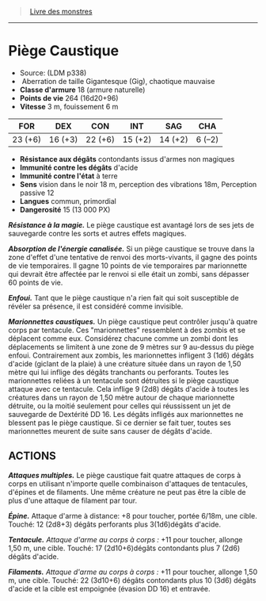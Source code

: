 ﻿> [Livre des monstres](tome_of_beasts.md)

---

# Piège Caustique

- Source: (LDM p338)
-  Aberration de taille Gigantesque (Gig), chaotique mauvaise
- **Classe d'armure** 18 (armure naturelle)
- **Points de vie** 264 (16d20+96)
- **Vitesse** 3 m, fouissement 6 m

|FOR|DEX|CON|INT|SAG|CHA|
|---|---|---|---|---|---|
|23 (+6)|16 (+3)|22 (+6)|15 (+2)|14 (+2)|6 (–2)|

- **Résistance aux dégâts** contondants issus d'armes non magiques
- **Immunité contre les dégâts** d'acide
- **Immunité contre l'état** à terre
- **Sens** vision dans le noir 18 m, perception des vibrations 18m, Perception passive 12
- **Langues** commun, primordial
- **Dangerosité** 15 (13 000 PX)

**_Résistance à la magie._** Le piège caustique est avantagé lors de ses jets de sauvegarde contre les sorts et autres effets magiques.

**_Absorption de l'énergie canalisée._** Si un piège caustique se trouve dans la zone d'effet d'une tentative de renvoi des morts-vivants, il gagne des points de vie temporaires. Il gagne 10 points de vie temporaires par marionnette qui devrait être affectée par le renvoi si elle était un zombi, sans dépasser 60 points de vie.

**_Enfoui._** Tant que le piège caustique n'a rien fait qui soit susceptible de révéler sa présence, il est considéré comme invisible.

**_Marionnettes caustiques._** Un piège caustique peut contrôler jusqu'à quatre corps par tentacule. Ces "marionnettes" ressemblent à des zombis et se déplacent comme eux. Considérez chacune comme un zombi dont les déplacements se limitent à une zone de 9 mètres sur 9 au-dessus du piège enfoui. Contrairement aux zombis, les marionnettes infligent 3 (1d6) dégâts d'acide (giclant de la plaie) à une créature située dans un rayon de 1,50 mètre qui lui inflige des dégâts tranchants ou perforants. Toutes les marionnettes reliées à un tentacule sont détruites si le piège caustique attaque avec ce tentacule. Cela inflige 9 (2d8) dégâts d'acide à toutes les créatures dans un rayon de 1,50 mètre autour de chaque marionnette détruite, ou la moitié seulement pour celles qui réussissent un jet de sauvegarde de Dextérité DD 16. Les dégâts infligés aux marionnettes ne blessent pas le piège caustique. Si ce dernier se fait tuer, toutes ses marionnettes meurent de suite sans causer de dégâts d'acide.

## ACTIONS

**_Attaques multiples._** Le piège caustique fait quatre attaques de corps à corps en utilisant n'importe quelle combinaison d'attaques de tentacules, d'épines et de filaments. Une même créature ne peut pas être la cible de plus d'une attaque de filament par tour.

**_Épine._** Attaque d'arme à distance: +8 pour toucher, portée 6/18m, une cible. Touché: 12 (2d8+3) dégâts perforants plus 3(1d6)dégâts d'acide.

**_Tentacule._** _Attaque d'arme au corps à corps :_ +11 pour toucher, allonge 1,50 m, une cible. Touché: 17 (2d10+6)dégâts contondants plus 7 (2d6) dégâts d'acide.

**_Filaments._** _Attaque d'arme au corps à corps :_ +11 pour toucher, allonge 1,50 m, une cible. Touché: 22 (3d10+6) dégâts contondants plus 10 (3d6) dégâts d'acide et la cible est empoignée (évasion DD 16) et entravée.

